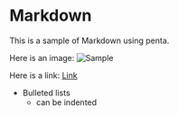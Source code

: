 # Markdown

This is a sample of Markdown using penta.

Here is an image:
![Sample](images/sample.png)

Here is a link:
[Link](tosomewhere.com)

* Bulleted lists
  - can be indented
